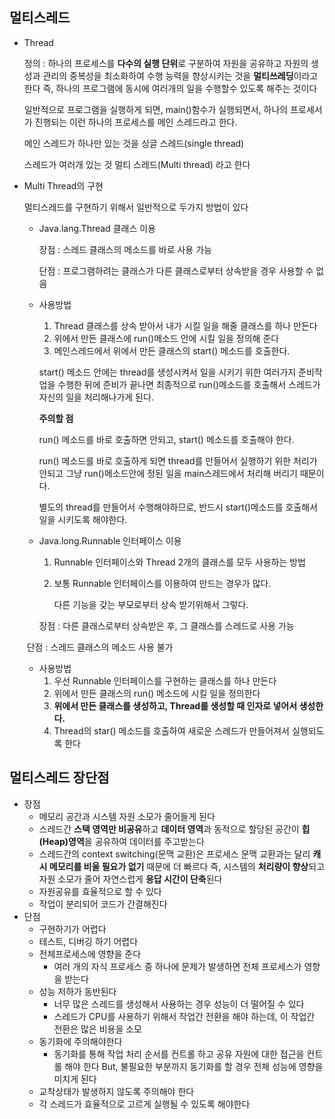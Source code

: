 ## 멀티스레드

- Thread

  정의 : 하나의 프로세스를 **다수의 실행 단위**로 구분하여 자원을 공유하고 자원의 생성과 관리의 중복성을 최소화하여 수행 능력을 향상시키는 것을 **멀티쓰레딩**이라고 한다
  즉, 하나의 프로그램에 동시에 여러개의 일을 수행할수 있도록 해주는 것이다 

  일반적으로 프로그램을 실행하게 되면, main()함수가 실행되면서, 하나의 프로세서가 진행되는 이런 하나의 프로세스를 메인 스레드라고 한다.

  메인 스레드가 하나만 있는 것을 싱글 스레드(single thread)

  스레드가 여러개 있는 것 멀티 스레드(Multi thread) 라고 한다

  

- Multi Thread의 구현

  멀티스레드를 구현하기 위해서 일반적으로 두가지 방법이 있다

  - Java.lang.Thread 클래스 이용

    장점 : 스레드 클래스의 메소드를 바로 사용 가능

    단점 : 프로그램하려는 클래스가 다른 클래스로부터 상속받을 경우 사용할 수 없음

  - 사용방법

    1. Thread 클래스를 상속 받아서 내가 시킬 일을 해줄 클래스를 하나 만든다
    2. 위에서 만든 클래스에 run()메소드 안에 시킬 일을 정의해 준다
    3. 메인스레드에서 위에서 만든 클래스의 start() 메소드를 호출한다.

    start() 메소드 안에는 thread를 생성시켜서 일을 시키기 위한 여러가지 준비작업을 수행한 뒤에 준비가 끝나면 최종적으로 run()메소드를 호출해서 스레드가 자신의 일을 처리해나가게 된다.

    **주의할 점**

    run() 메소드를 바로 호출하면 안되고, start() 메소드를 호출해야 한다.

    run() 메소드를 바로 호출하게 되면 thread를 만들어서 실행하기 위한 처리가 안되고 그냥 run()메소드안에 정된 일을 main스레드에서 처리해 버리기 때문이다.

    별도의 thread를 만들어서 수행해야하므로, 반드시 start()메소드를 호출해서 일을 시키도록 해야한다.

    

  - Java.long.Runnable 인터페이스 이용

    1. Runnable 인터페이스와 Thread 2개의 클래스를 모두 사용하는 방법

    2. 보통 Runnable 인터페이스를 이용하여 만드는 경우가 많다.

       다른 기능을 갖는 부모로부터 상속 받기위해서 그렇다.

     장점 : 다른 클래스로부터 상속받은 후, 그 클래스를 스레드로 사용 가능

  ​	단점 : 스레드 클래스의 메소드 사용 불가

  - 사용방법
    1. 우선 Runnable 인터페이스를 구현하는 클래스를 하나 만든다
    2. 위에서 만든 클래스의 run() 메소드에 시킬 일을 정의한다
    3. **위에서 만든 클래스를 생성하고, Thread를 생성할 때 인자로 넣어서 생성한다.**
    4. Thread의 star() 메소드를 호출하여 새로운 스레드가 만들어져서 실행되도록 한다



## 멀티스레드 장단점

- 장점
  - 메모리 공간과 시스템 자원 소모가 줄어들게 된다
  - 스레드간 **스택 영역만 비공유**하고 **데이터 영역**과 동적으로 할당된 공간이 **힙(Heap)영역**을 공유하여 데이터를 주고받는다
  - 스레드간의 context switching(문맥 교환)은 프로세스 문맥 교환과는 달리 **캐시 메모리를 비울 필요가 없기** 때문에 더 빠르다
    즉, 시스템의 **처리량이 향상**되고 자원 소모가 줄어 자연스럽게 **응답 시간이 단축**된다
  - 자원공유를 효율적으로 할 수 있다
  - 작업이 분리되어 코드가 간결해진다
- 단점
  - 구현하기가 어렵다
  - 테스트, 디버깅 하기 어렵다
  - 전체프로세스에 영향을 준다
    - 여러 개의 자식 프로세스 중 하나에 문제가 발생하면 전체 프로세스가 영향을 받는다
  - 성능 저하가 동반된다
    - 너무 많은 스레드를 생성해서 사용하는 경우 성능이 더 떨어질 수 있다
    - 스레드가 CPU를 사용하기 위해서 작업간 전환을 해야 하는데, 이 작업간 전환은 많은 비용을 소모
  - 동기화에 주의해야한다
    - 동기화를 통해 작업 처리 순서를 컨트롤 하고 공유 자원에 대한 접근을 컨트롤 해야 한다
      But, 불필요한 부분까지 동기화를 할 경우 전체 성능에 영향을 미치게 된다
  - 교착상태가 발생하지 않도록 주의해야 한다
  - 각 스레드가 효율적으로 고르게 실행될 수 있도록 해야한다